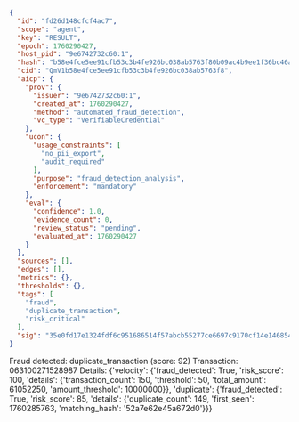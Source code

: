 ```json
{
  "id": "fd26d148cfcf4ac7",
  "scope": "agent",
  "key": "RESULT",
  "epoch": 1760290427,
  "host_pid": "9e6742732c60:1",
  "hash": "b58e4fce5ee91cfb53c3b4fe926bc038ab5763f80b09ac4b9ee1f36bc46ae42a",
  "cid": "QmV1b58e4fce5ee91cfb53c3b4fe926bc038ab5763f8",
  "aicp": {
    "prov": {
      "issuer": "9e6742732c60:1",
      "created_at": 1760290427,
      "method": "automated_fraud_detection",
      "vc_type": "VerifiableCredential"
    },
    "ucon": {
      "usage_constraints": [
        "no_pii_export",
        "audit_required"
      ],
      "purpose": "fraud_detection_analysis",
      "enforcement": "mandatory"
    },
    "eval": {
      "confidence": 1.0,
      "evidence_count": 0,
      "review_status": "pending",
      "evaluated_at": 1760290427
    }
  },
  "sources": [],
  "edges": [],
  "metrics": {},
  "thresholds": {},
  "tags": [
    "fraud",
    "duplicate_transaction",
    "risk_critical"
  ],
  "sig": "35e0fd17e1324fdf6c951686514f57abcb55277ce6697c9170cf14e146854be4"
}
```

Fraud detected: duplicate_transaction (score: 92)
Transaction: 063100271528987
Details: {'velocity': {'fraud_detected': True, 'risk_score': 100, 'details': {'transaction_count': 150, 'threshold': 50, 'total_amount': 61052250, 'amount_threshold': 10000000}}, 'duplicate': {'fraud_detected': True, 'risk_score': 85, 'details': {'duplicate_count': 149, 'first_seen': 1760285763, 'matching_hash': '52a7e62e45a672d0'}}}